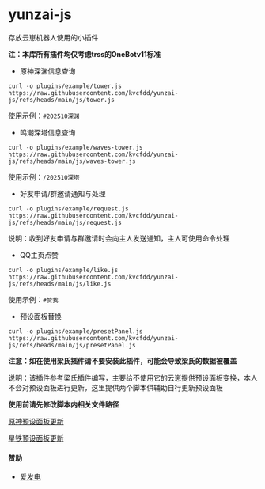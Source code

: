 # yunzai-js

存放云崽机器人使用的小插件

**注：本库所有插件均仅考虑trss的OneBotv11标准**

- 原神深渊信息查询

```
curl -o plugins/example/tower.js https://raw.githubusercontent.com/kvcfdd/yunzai-js/refs/heads/main/js/tower.js
```

使用示例：`#202510深渊`


- 鸣潮深塔信息查询

```
curl -o plugins/example/waves-tower.js https://raw.githubusercontent.com/kvcfdd/yunzai-js/refs/heads/main/js/waves-tower.js
```

使用示例：`/202510深塔`


- 好友申请/群邀请通知与处理

```
curl -o plugins/example/request.js https://raw.githubusercontent.com/kvcfdd/yunzai-js/refs/heads/main/js/request.js
```

说明：收到好友申请与群邀请时会向主人发送通知，主人可使用命令处理


- QQ主页点赞

```
curl -o plugins/example/like.js https://raw.githubusercontent.com/kvcfdd/yunzai-js/refs/heads/main/js/like.js
```

使用示例：`#赞我`


- 预设面板替换

```
curl -o plugins/example/presetPanel.js https://raw.githubusercontent.com/kvcfdd/yunzai-js/refs/heads/main/js/presetPanel.js
```

**注意：如在使用梁氏插件请不要安装此插件，可能会导致梁氏的数据被覆盖**

说明：该插件参考梁氏插件编写，主要给不使用它的云崽提供预设面板变换，本人不会对预设面板进行更新，这里提供两个脚本供辅助自行更新预设面板

**使用前请先修改脚本内相关文件路径**

[原神预设面板更新](https://raw.githubusercontent.com/kvcfdd/yunzai-js/refs/heads/main/python/100000000.py)

[星铁预设面板更新](https://raw.githubusercontent.com/kvcfdd/yunzai-js/refs/heads/main/python/100000000-SR.py)


#### 赞助

* [爱发电](https://afdian.com/a/fzbot)
